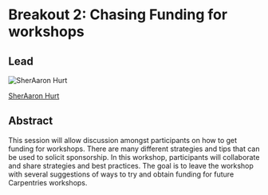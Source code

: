 # Breakout 2: **Chasing Funding for workshops**

## Lead

![SherAaron Hurt](https://carpentries.org/files/team/sheraaronhurt.jpg)

[SherAaron Hurt](https://twitter.com/SherAaronHurt)




## Abstract
This session will allow discussion amongst participants on how to get funding for workshops. There are many different strategies and tips that can be used to solicit sponsorship. In this workshop, participants will collaborate and share strategies and best practices. The goal is to leave the workshop with several suggestions of ways to try and obtain funding for future Carpentries workshops. 
